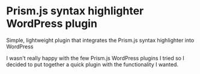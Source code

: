 # Prism.js syntax highlighter WordPress plugin
Simple, lightweight plugin that integrates the Prism.js syntax highlighter into WordPress

I wasn't really happy with the few Prism.js WordPress plugins I tried so I decided to put together a quick plugin with the functionality I wanted.

